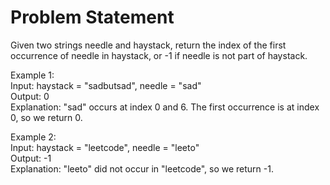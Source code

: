 # Problem Statement
Given two strings needle and haystack, return the index of the first occurrence of needle in haystack, or -1 if needle is not part of haystack.  

Example 1:  
Input: haystack = "sadbutsad", needle = "sad"  
Output: 0  
Explanation: "sad" occurs at index 0 and 6. The first occurrence is at index 0, so we return 0.  
  
Example 2:  
Input: haystack = "leetcode", needle = "leeto"  
Output: -1  
Explanation: "leeto" did not occur in "leetcode", so we return -1.   
